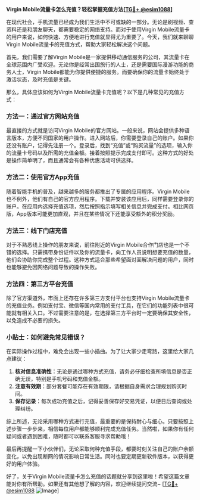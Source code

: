 **Virgin Mobile流量卡怎么充值？轻松掌握充值方法[[TG💪+ @esim1088](https://t.me/s/esim1088)]**

在现代社会，手机流量已经成为我们生活中不可或缺的一部分。无论是刷视频、查资料还是和朋友聊天，都需要稳定的网络支持。而对于使用Virgin Mobile流量卡的用户来说，如何快速、方便地进行充值就显得尤为重要了。今天，我们就来聊聊Virgin Mobile流量卡的充值方式，帮助大家轻松解决这个问题。

首先，我们需要了解Virgin Mobile是一家提供移动通信服务的公司，其流量卡在全球范围内广受欢迎。无论你是经常出国旅行的人士，还是需要国际漫游功能的商务人士，Virgin Mobile都能为你提供便捷的服务。而要确保你的流量卡始终处于激活状态，及时充值是关键。

那么，具体应该如何为Virgin Mobile流量卡充值呢？以下是几种常见的充值方式：

### 方法一：通过官方网站充值

最直接的方式就是访问Virgin Mobile的官方网站。一般来说，网站会提供多种语言版本，方便不同国家的用户操作。进入网站后，你需要登录自己的账户。如果你还没有账户，记得先注册一个。登录后，找到“充值”或“购买流量”的选项，输入你的流量卡号码以及所需的充值金额。接着按照提示完成支付即可。这种方式的好处是操作简单明了，而且通常会有各种优惠活动可供选择。

### 方法二：使用官方App充值

随着智能手机的普及，越来越多的服务都推出了专属的应用程序。Virgin Mobile也不例外，他们有自己的官方应用程序。下载并安装该应用后，同样需要登录你的账户。在应用内选择充值选项，然后按照指示填写相关信息并完成支付。相比网页版，App版本可能更加直观，并且在某些情况下还能享受额外的积分奖励。

### 方法三：线下门店充值

对于不熟悉线上操作的朋友来说，前往附近的Virgin Mobile合作门店也是一个不错的选择。只需携带身份证件以及你的流量卡，向工作人员说明想要充值的数量，他们会协助你完成整个过程。这种方式适合那些希望面对面解决问题的用户，同时也能够避免因网络问题导致的操作失败。

### 方法四：第三方平台充值

除了官方渠道外，市面上还存在许多第三方支付平台也支持Virgin Mobile流量卡的充值业务。例如支付宝、微信等国内常用的支付工具，在它们的功能列表中很可能就有相关入口。不过需要注意的是，在选择第三方平台时一定要确保其安全性，以免造成不必要的损失。

### 小贴士：如何避免常见错误？

在实际操作过程中，难免会出现一些小插曲。为了让大家少走弯路，这里给大家几点建议：

1. **核对信息准确性**：无论是通过哪种方式充值，请务必仔细检查所填信息是否正确无误，特别是手机号码和充值金额。
2. **注意有效期**：部分套餐可能存在有效期限，请根据自身需求合理规划购买时间。
3. **保存记录**：每次成功充值之后，记得妥善保存好交易凭证，以便日后查询或处理纠纷。

综上所述，无论采用哪种方式进行充值，最重要的是保持耐心与细心。只要按照上述步骤一步步来，相信每位用户都能够顺利完成充值任务。当然啦，如果你有任何疑问或者遇到困难，随时都可以联系客服寻求帮助哦！

最后再提醒一下小伙伴们，无论采取何种充值手段，都要时刻关注自己的账户余额变化，以免出现断网的情况影响日常生活。同时也要定期更新软件版本，以获得更好的用户体验。

好了，关于Virgin Mobile流量卡怎么充值的话题就分享到这里啦！希望这篇文章能对你有所帮助。如果还有其他想了解的内容，欢迎继续提问交流~ [[TG💪+ @esim1088](https://t.me/s/esim1088) ![Image](https://i.postimg.cc/4NQfJmqS/Snipaste-2025-05-13-00-14-12.png)]